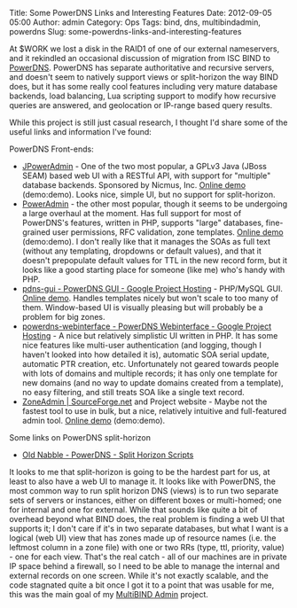Title: Some PowerDNS Links and Interesting Features
Date: 2012-09-05 05:00
Author: admin
Category: Ops
Tags: bind, dns, multibindadmin, powerdns
Slug: some-powerdns-links-and-interesting-features

At $WORK we lost a disk in the RAID1 of one of our external nameservers,
and it rekindled an occasional discussion of migration from <a>ISC
BIND</a> to [PowerDNS](http://powerdns.com/content/products.html).
PowerDNS has separate authoritative and recursive servers, and doesn't
seem to natively support views or split-horizon the way BIND does, but
it has some really cool features including very mature database
backends, load balancing, Lua scripting support to modify how recursive
queries are answered, and geolocation or IP-range based query results.

While this project is still just casual research, I thought I'd share
some of the useful links and information I've found:

PowerDNS Front-ends:

-   [JPowerAdmin](http://www.nicmus.com/community.html) - One of the two
    most popular, a GPLv3 Java (JBoss SEAM) based web UI with a RESTful
    API, with support for "multiple" database backends. Sponsored by
    Nicmus, Inc. [Online demo](http://www.nicmus.com/JPowerAdmin)
    (demo:demo). Looks nice, simple UI, but no support for
    split-horizon.
-   [PowerAdmin](https://www.poweradmin.org) - the other most popular,
    though it seems to be undergoing a large overhaul at the moment. Has
    full support for most of PowerDNS's features, written in PHP,
    supports "large" databases, fine-grained user permissions, RFC
    validation, zone templates. [Online
    demo](http://demo.poweradmin.org/) (demo:demo). I don't really like
    that it manages the SOAs as full text (without any templating,
    dropdowns or default values), and that it doesn't prepopulate
    default values for TTL in the new record form, but it looks like a
    good starting place for someone (like me) who's handy with PHP.
-   [pdns-gui - PowerDNS GUI - Google Project
    Hosting](http://code.google.com/p/pdns-gui/) - PHP/MySQL GUI.
    [Online demo](http://www.powerdns-gui.org/). Handles templates
    nicely but won't scale to too many of them. Window-based UI is
    visually pleasing but will probably be a problem for big zones.
-   [powerdns-webinterface - PowerDNS Webinterface - Google Project
    Hosting](http://code.google.com/p/powerdns-webinterface/) - A nice
    but relatively simplistic UI written in PHP. It has some nice
    features like multi-user authentication (and logging, though I
    haven't looked into how detailed it is), automatic SOA serial
    update, automatic PTR creation, etc. Unfortunately not geared
    towards people with lots of domains and multiple records; it has
    only one template for new domains (and no way to update domains
    created from a template), no easy filtering, and still treats SOA
    like a single text record.
-   [ZoneAdmin |
    SourceForge.net](http://sourceforge.net/projects/zoneadmin/) and
    <a>Project website</a> - Maybe not the fastest tool to use in bulk,
    but a nice, relatively intuitive and full-featured admin tool.
    [Online demo](http://open.megabit.net/demos/ZoneAdmin/) (demo:demo).

Some links on PowerDNS split-horizon

-   [Old Nabble - PowerDNS - Split Horizon
    Scripts](http://old.nabble.com/Split-Horizon-Scripts-td32843045.html)

It looks to me that split-horizon is going to be the hardest part for
us, at least to also have a web UI to manage it. It looks like with
PowerDNS, the most common way to run split horizon DNS (views) is to run
two separate sets of servers or instances, either on different boxes or
multi-homed; one for internal and one for external. While that sounds
like quite a bit of overhead beyond what BIND does, the real problem is
finding a web UI that supports it; I don't care if it's in two separate
databases, but what I want is a logical (web UI) view that has zones
made up of resource names (i.e. the leftmost column in a zone file) with
one or two RRs (type, ttl, priority, value) - one for each view. That's
the real catch - all of our machines are in private IP space behind a
firewall, so I need to be able to manage the internal and external
records on one screen. While it's not exactly scalable, and the code
stagnated quite a bit once I got it to a point that was usable for me,
this was the main goal of my [MultiBIND
Admin](http://multibindadmin.jasonantman.com/) project.
